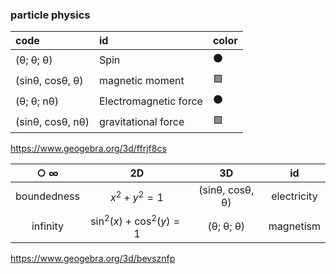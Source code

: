 ### particle physics

 | code | id | color |
 | :--- |:---|  :---|  
 | (θ; θ; θ) |  Spin | ⚫ |
 |(sinθ, cosθ, θ)| magnetic moment|🟩 |
 |(θ; θ; nθ) |  Electromagnetic force| ⚫ |
 |(sinθ, cosθ, nθ)|  gravitational force| 🟩|  
 
 https://www.geogebra.org/3d/ffrjf8cs 

|**○ ∞** |2D|3D|id|
| :---: |:---:|  :---:|   :---:| 
|boundedness| $x^{2}+y^{2}=1$| (sinθ, cosθ, θ)| electricity |
|infinity| $\sin^{2}\left(x\right)+\cos^{2}\left(y\right)=1$|(θ; θ; θ) |magnetism|
  
https://www.geogebra.org/3d/bevsznfp
